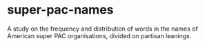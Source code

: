 # super-pac-names
A study on the frequency and distribution of words in the names of American super PAC organisations, divided on partisan leanings.

